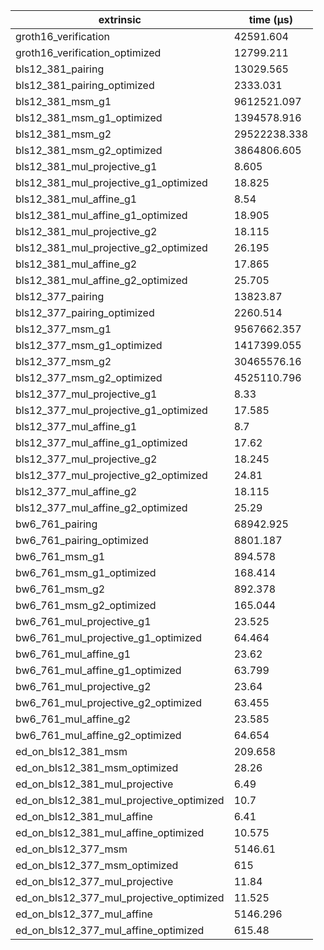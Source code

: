 | extrinsic                                | time (µs)    |
| ---------------------------------------- | ------------ |
| groth16_verification                     | 42591.604    |
| groth16_verification_optimized           | 12799.211    |
| bls12_381_pairing                        | 13029.565    |
| bls12_381_pairing_optimized              | 2333.031     |
| bls12_381_msm_g1                         | 9612521.097  |
| bls12_381_msm_g1_optimized               | 1394578.916  |
| bls12_381_msm_g2                         | 29522238.338 |
| bls12_381_msm_g2_optimized               | 3864806.605  |
| bls12_381_mul_projective_g1              | 8.605        |
| bls12_381_mul_projective_g1_optimized    | 18.825       |
| bls12_381_mul_affine_g1                  | 8.54         |
| bls12_381_mul_affine_g1_optimized        | 18.905       |
| bls12_381_mul_projective_g2              | 18.115       |
| bls12_381_mul_projective_g2_optimized    | 26.195       |
| bls12_381_mul_affine_g2                  | 17.865       |
| bls12_381_mul_affine_g2_optimized        | 25.705       |
| bls12_377_pairing                        | 13823.87     |
| bls12_377_pairing_optimized              | 2260.514     |
| bls12_377_msm_g1                         | 9567662.357  |
| bls12_377_msm_g1_optimized               | 1417399.055  |
| bls12_377_msm_g2                         | 30465576.16  |
| bls12_377_msm_g2_optimized               | 4525110.796  |
| bls12_377_mul_projective_g1              | 8.33         |
| bls12_377_mul_projective_g1_optimized    | 17.585       |
| bls12_377_mul_affine_g1                  | 8.7          |
| bls12_377_mul_affine_g1_optimized        | 17.62        |
| bls12_377_mul_projective_g2              | 18.245       |
| bls12_377_mul_projective_g2_optimized    | 24.81        |
| bls12_377_mul_affine_g2                  | 18.115       |
| bls12_377_mul_affine_g2_optimized        | 25.29        |
| bw6_761_pairing                          | 68942.925    |
| bw6_761_pairing_optimized                | 8801.187     |
| bw6_761_msm_g1                           | 894.578      |
| bw6_761_msm_g1_optimized                 | 168.414      |
| bw6_761_msm_g2                           | 892.378      |
| bw6_761_msm_g2_optimized                 | 165.044      |
| bw6_761_mul_projective_g1                | 23.525       |
| bw6_761_mul_projective_g1_optimized      | 64.464       |
| bw6_761_mul_affine_g1                    | 23.62        |
| bw6_761_mul_affine_g1_optimized          | 63.799       |
| bw6_761_mul_projective_g2                | 23.64        |
| bw6_761_mul_projective_g2_optimized      | 63.455       |
| bw6_761_mul_affine_g2                    | 23.585       |
| bw6_761_mul_affine_g2_optimized          | 64.654       |
| ed_on_bls12_381_msm                      | 209.658      |
| ed_on_bls12_381_msm_optimized            | 28.26        |
| ed_on_bls12_381_mul_projective           | 6.49         |
| ed_on_bls12_381_mul_projective_optimized | 10.7         |
| ed_on_bls12_381_mul_affine               | 6.41         |
| ed_on_bls12_381_mul_affine_optimized     | 10.575       |
| ed_on_bls12_377_msm                      | 5146.61      |
| ed_on_bls12_377_msm_optimized            | 615          |
| ed_on_bls12_377_mul_projective           | 11.84        |
| ed_on_bls12_377_mul_projective_optimized | 11.525       |
| ed_on_bls12_377_mul_affine               | 5146.296     |
| ed_on_bls12_377_mul_affine_optimized     | 615.48       |
